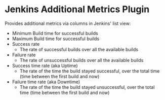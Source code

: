 Jenkins Additional Metrics Plugin
=================================

Provides additional metrics via columns in Jenkins' list view:
- Minimum Build time for successful builds
- Maximum Build time for successful builds
- Success rate
    - The rate of successful builds over all the available builds 
- Failure rate
    - The rate of unsuccessful builds over all the available builds 
- Success time rate (aka Uptime)
    - The rate of the time the build stayed successful, over the total time (time between the first build and now)
- Failure time rate (aka Downtime)
    - The rate of the time the build stayed unsuccessful, over the total time (time between the first build and now)
